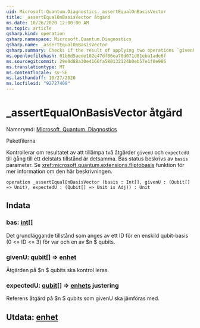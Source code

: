 ```yaml
---
uid: Microsoft.Quantum.Diagnostics._assertEqualOnBasisVector
title: _assertEqualOnBasisVector åtgärd
ms.date: 10/26/2020 12:00:00 AM
ms.topic: article
qsharp.kind: operation
qsharp.namespace: Microsoft.Quantum.Diagnostics
qsharp.name: _assertEqualOnBasisVector
qsharp.summary: Checks if the result of applying two operations `givenU` and `expectedU` to a basis state is the same. The basis state is described by `basis` parameter. See <xref:microsoft.quantum.extensions.fliptobasis> function for more details on this description.
ms.openlocfilehash: 01b6d5aede102e47df86ea70d071d81eba1ade6f
ms.sourcegitcommit: 29e0d88a30e4166fa580132124b0eb57e1f0e986
ms.translationtype: MT
ms.contentlocale: sv-SE
ms.lasthandoff: 10/27/2020
ms.locfileid: "92727408"
---
```

# <a name="_assertequalonbasisvector-operation"></a>_assertEqualOnBasisVector åtgärd

Namnrymd: [Microsoft. Quantum. Diagnostics](xref:Microsoft.Quantum.Diagnostics)

Paketfilerna [](https://nuget.org/packages/)


Kontrollerar om resultatet av att tillämpa två åtgärder `givenU` och `expectedU` till gång till ett delstats tillstånd är detsamma. Bas status beskrivs av `basis` parameter.
Se <xref:microsoft.quantum.extensions.fliptobasis> funktion för mer information om den här beskrivningen.

```qsharp
operation _assertEqualOnBasisVector (basis : Int[], givenU : (Qubit[] => Unit), expectedU : (Qubit[] => Unit is Adj)) : Unit
```


## <a name="input"></a>Indata

### <a name="basis--int"></a>bas: [int](xref:microsoft.quantum.lang-ref.int)[]

Det grundläggande tillstånd som anges av ett ID för en enskild qubit-basis (0 <= ID <= 3) för var och en av $n $ qubits.


### <a name="givenu--qubit--unit"></a>givenU: [qubit](xref:microsoft.quantum.lang-ref.qubit)[] => [enhet](xref:microsoft.quantum.lang-ref.unit) 

Åtgärden på $n $ qubits ska kontrol leras.


### <a name="expectedu--qubit--unit-adj"></a>expectedU: [qubit](xref:microsoft.quantum.lang-ref.qubit)[] => [enhets](xref:microsoft.quantum.lang-ref.unit) justering

Referens åtgärd på $n $ qubits som givenU ska jämföras med.



## <a name="output--unit"></a>Utdata: [enhet](xref:microsoft.quantum.lang-ref.unit)

